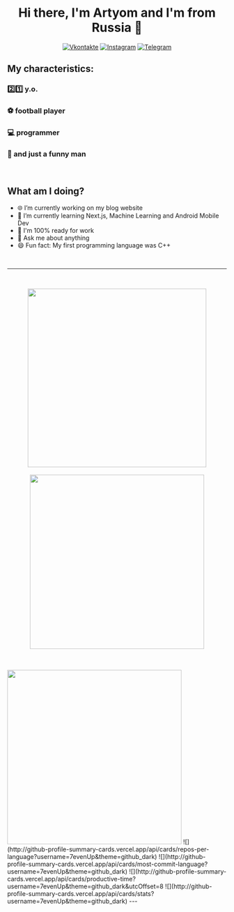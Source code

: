 <p>
  <h1 align="center">Hi there, I'm Artyom and I'm from Russia 👋</h1>
</p>
<p align="center">
  <a href="https://vk.com/aptem_oxa"><img src="https://img.shields.io/badge/Vkontakte-blue?style=for-the-badge&logo=vk" alt="Vkontakte" /></a>
  <a href="https://www.instagram.com/7_even_up/"><img src="https://img.shields.io/badge/Instagram-white?style=for-the-badge&logo=instagram" alt="Instagram" /></a>
  <a href="https://t.me/x7evenUpx"><img src="https://img.shields.io/badge/Telegram-black?style=for-the-badge&logo=telegram" alt="Telegram" /></a>
</p>

## My characteristics:
<h3>2️⃣1️⃣ y.o.</h3>
<h3>⚽ football player</h3>
<h3>💻 programmer</h3>
<h3>🌝 and just a funny man</h3>

<br />

## What am I doing?
- 🌐 I’m currently working on my blog website
- 🚀 I’m currently learning Next.js, Machine Learning and Android Mobile Dev
- 🔋  I'm 100% ready for work
- 💬 Ask me about anything
- 😄 Fun fact: My first programming language was C++

<br />

---

<br />
<p align="center">
<img src="https://github-readme-stats.vercel.app/api?username=7evenUp&theme=react&show_icons=true" width="410"/>
<br />
<br />
<img src="https://github-readme-stats.vercel.app/api/top-langs/?username=7evenUp&layout=compact&theme=react" width="400" />
</p>
<br />
<br />
<img src="http://github-profile-summary-cards.vercel.app/api/cards/profile-details?username=7evenUp&theme=github_dark" width="400" />
![](http://github-profile-summary-cards.vercel.app/api/cards/repos-per-language?username=7evenUp&theme=github_dark)
![](http://github-profile-summary-cards.vercel.app/api/cards/most-commit-language?username=7evenUp&theme=github_dark)
![](http://github-profile-summary-cards.vercel.app/api/cards/productive-time?username=7evenUp&theme=github_dark&utcOffset=8
![](http://github-profile-summary-cards.vercel.app/api/cards/stats?username=7evenUp&theme=github_dark)
---
